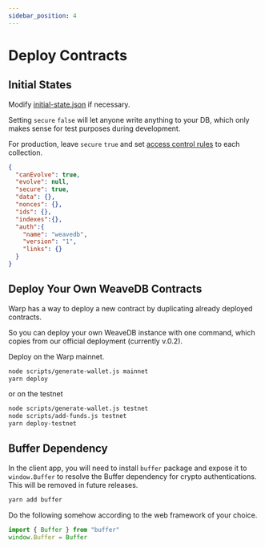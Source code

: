 ```yaml
---
sidebar_position: 4
---
```

# Deploy Contracts

## Initial States

Modify [initial-state.json](https://github.com/asteroid-dao/weavedb/blob/master/src/contracts/initial-state.json) if necessary.

Setting `secure` `false` will let anyone write anything to your DB, which only makes sense for test purposes during development.

For production, leave `secure` `true` and set [access control rules](/docs/sdk/rules) to each collection.

```json
{
  "canEvolve": true,
  "evolve": null,
  "secure": true,
  "data": {},
  "nonces": {},
  "ids": {},
  "indexes":{},
  "auth":{
    "name": "weavedb",
    "version": "1",
    "links": {}
  }
}
```

## Deploy Your Own WeaveDB Contracts

Warp has a way to deploy a new contract by duplicating already deployed contracts.

So you can deploy your own WeaveDB instance with one command, which copies from our official deployment (currently v.0.2).

Deploy on the Warp mainnet.

```bash
node scripts/generate-wallet.js mainnet
yarn deploy
```
or on the testnet

```bash
node scripts/generate-wallet.js testnet
node scripts/add-funds.js testnet
yarn deploy-testnet
```

## Buffer Dependency
In the client app, you will need to install `buffer` package and expose it to `window.Buffer` to resolve the Buffer dependency for crypto authentications. This will be removed in future releases.

```bash
yarn add buffer
```

Do the following somehow according to the web framework of your choice.
```js
import { Buffer } from "buffer"
window.Buffer = Buffer
```
